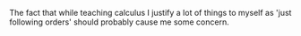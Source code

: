 The fact that while teaching calculus I justify a lot of things to myself as 'just following orders' should probably cause me some concern.

